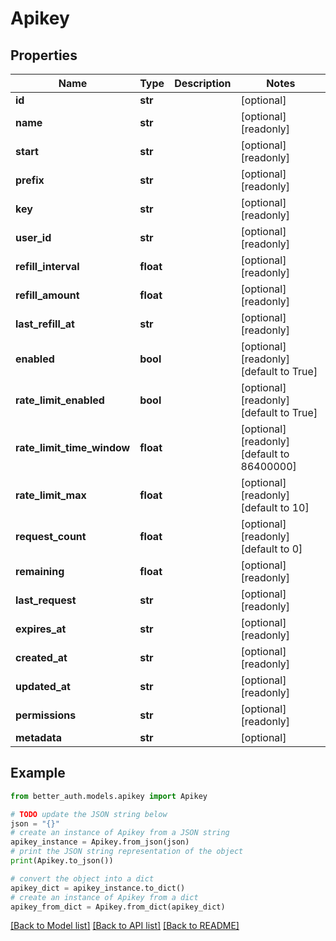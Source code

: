 # Apikey


## Properties

Name | Type | Description | Notes
------------ | ------------- | ------------- | -------------
**id** | **str** |  | [optional] 
**name** | **str** |  | [optional] [readonly] 
**start** | **str** |  | [optional] [readonly] 
**prefix** | **str** |  | [optional] [readonly] 
**key** | **str** |  | [optional] [readonly] 
**user_id** | **str** |  | [optional] [readonly] 
**refill_interval** | **float** |  | [optional] [readonly] 
**refill_amount** | **float** |  | [optional] [readonly] 
**last_refill_at** | **str** |  | [optional] [readonly] 
**enabled** | **bool** |  | [optional] [readonly] [default to True]
**rate_limit_enabled** | **bool** |  | [optional] [readonly] [default to True]
**rate_limit_time_window** | **float** |  | [optional] [readonly] [default to 86400000]
**rate_limit_max** | **float** |  | [optional] [readonly] [default to 10]
**request_count** | **float** |  | [optional] [readonly] [default to 0]
**remaining** | **float** |  | [optional] [readonly] 
**last_request** | **str** |  | [optional] [readonly] 
**expires_at** | **str** |  | [optional] [readonly] 
**created_at** | **str** |  | [optional] [readonly] 
**updated_at** | **str** |  | [optional] [readonly] 
**permissions** | **str** |  | [optional] [readonly] 
**metadata** | **str** |  | [optional] 

## Example

```python
from better_auth.models.apikey import Apikey

# TODO update the JSON string below
json = "{}"
# create an instance of Apikey from a JSON string
apikey_instance = Apikey.from_json(json)
# print the JSON string representation of the object
print(Apikey.to_json())

# convert the object into a dict
apikey_dict = apikey_instance.to_dict()
# create an instance of Apikey from a dict
apikey_from_dict = Apikey.from_dict(apikey_dict)
```
[[Back to Model list]](../README.md#documentation-for-models) [[Back to API list]](../README.md#documentation-for-api-endpoints) [[Back to README]](../README.md)


